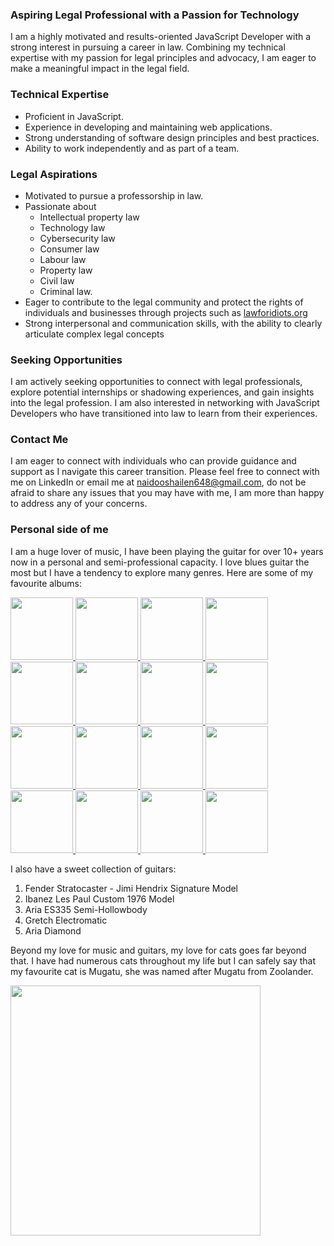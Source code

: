 ### Aspiring Legal Professional with a Passion for Technology

I am a highly motivated and results-oriented JavaScript Developer with a strong interest in pursuing a career in law. Combining my technical expertise with my passion for legal principles and advocacy, I am eager to make a meaningful impact in the legal field.

### Technical Expertise

* Proficient in JavaScript.
* Experience in developing and maintaining web applications.
* Strong understanding of software design principles and best practices.
* Ability to work independently and as part of a team.

### Legal Aspirations

* Motivated to pursue a professorship in law.
* Passionate about
  * Intellectual property law
  * Technology law
  * Cybersecurity law
  * Consumer law
  * Labour law
  * Property law
  * Civil law
  * Criminal law.
* Eager to contribute to the legal community and protect the rights of individuals and businesses through projects such as [lawforidiots.org](https://lawforidiots.org)
* Strong interpersonal and communication skills, with the ability to clearly articulate complex legal concepts

### Seeking Opportunities

I am actively seeking opportunities to connect with legal professionals, explore potential internships or shadowing experiences, and gain insights into the legal profession. I am also interested in networking with JavaScript Developers who have transitioned into law to learn from their experiences.

### Contact Me

I am eager to connect with individuals who can provide guidance and support as I navigate this career transition. Please feel free to connect with me on LinkedIn or email me at naidooshailen648@gmail.com, do not be afraid to share any issues that you may have with me, I am more than happy to address any of your concerns.

### Personal side of me

I am a huge lover of music, I have been playing the guitar for over 10+ years now in a personal and semi-professional capacity. I love blues guitar the most but I have a tendency to explore many genres. Here are some of my favourite albums:

<a href="https://open.spotify.com/track/5O59s7bCgTFsXDXlWecyQ1?si=d7cace0d79a84560" target="_blank">
 <img src="https://github.com/shailen-naidoo/shailen-naidoo/assets/26552540/5647769e-4f33-437e-942e-59b0eec1da91" height="100px" width="100px" />
</a>
<a href="https://open.spotify.com/track/4zoQ3EqopTIGmK2c2rPV5t?si=291b4cda9c384037" target="_blank">
 <img src="https://github.com/shailen-naidoo/shailen-naidoo/assets/26552540/f2c5fe17-5984-45bf-ae4c-303b90b48448" height="100px" width="100px" />
<a/>
<a href="https://open.spotify.com/track/2VjXGuPVVxyhMgER3Uz2Fe?si=76f86511e1eb4c65" target="_blank">
 <img src="https://github.com/shailen-naidoo/shailen-naidoo/assets/26552540/518515f9-8432-475b-89d2-229ec3ef5c07" height="100px" width="100px" />
</a>
<a href="https://open.spotify.com/track/0nJW01T7XtvILxQgC5J7Wh?si=1a0f06936c4c40e3" target="_blank">
 <img src="https://github.com/shailen-naidoo/shailen-naidoo/assets/26552540/dd72a195-e401-4ef6-9c69-741fd6a409be" height="100px" width="100px" />
</a>
<a href="https://open.spotify.com/track/1JdFSVTGl0gDJJVUTBvauR?si=42551bcb61674be0" target="_blank">
 <img src="https://github.com/shailen-naidoo/shailen-naidoo/assets/26552540/269bc069-0c1e-443a-8084-3ed536a28450" height="100px" width="100px" />
</a>
<a href="https://open.spotify.com/track/5gFoAVTN9YlM9uJCrFZtgl?si=75af2de6c0064f56" target="_blank">
 <img src="https://github.com/shailen-naidoo/shailen-naidoo/assets/26552540/ea5c7e82-f264-468c-993b-52d106173fdf" height="100px" width="100px" />
</a>
<a href="https://open.spotify.com/track/3fVoaJNF8ALQlL0MG5XpWa?si=16b5d594e6a84c45" target="_blank">
 <img src="https://github.com/shailen-naidoo/shailen-naidoo/assets/26552540/52e00381-86a5-4467-b332-a138beb0a317" height="100px" width="100px" />
</a>
<a href="https://open.spotify.com/track/0BgbobvykXxEvxo2HhCuvM?si=79d93d3e29f840f1" target="_blank">
 <img src="https://github.com/shailen-naidoo/shailen-naidoo/assets/26552540/1470b646-a649-43d9-a4ea-2f5e84b4c475" height="100px" width="100px" />
</a>
<a href="https://open.spotify.com/track/5PyjfIFYrV26ODWzzsbcit?si=f1764822f34b444f" target="_blank">
 <img src="https://github.com/shailen-naidoo/shailen-naidoo/assets/26552540/623922d3-cd4f-401d-b43f-9b3229bc73e0" height="100px" width="100px" />
</a>
<a href="https://open.spotify.com/track/2CuUB5MbfRShtunR8g5hjR?si=4bc28e4f177747bc" target="_blank">
 <img src="https://github.com/shailen-naidoo/shailen-naidoo/assets/26552540/7deaae20-f5d2-4ddb-b1bb-fd876adf218b" height="100px" width="100px" />
</a>
<a href="https://open.spotify.com/track/4iJyoBOLtHqaGxP12qzhQI?si=4ba04d2e01f54991" target="_blank">
 <img src="https://github.com/shailen-naidoo/shailen-naidoo/assets/26552540/9a1ed11f-b48c-4766-87a3-b49ebcbda263" height="100px" width="100px" />
</a>
<a href="https://open.spotify.com/track/0RnxpSzxzwZgFQ0NahQr9K?si=e2c1dedfbc534bd5" target="_blank">
 <img src="https://github.com/shailen-naidoo/shailen-naidoo/assets/26552540/e60da1ce-3675-4eb4-899e-e2458a344349" height="100px" width="100px" />
</a>
<a href="https://open.spotify.com/track/3XVBdLihbNbxUwZosxcGuJ?si=fa3a4700acd8443c" target="_blank">
 <img src="https://github.com/shailen-naidoo/shailen-naidoo/assets/26552540/2d0e29da-c6d4-409a-b5aa-ce6ac371dadb" height="100px" width="100px" />
</a>
<a href="https://open.spotify.com/track/5WMKS1iDfugyLhfibIlR51?si=4f32b38b7c324b31" target="_blank">
 <img src="https://github.com/shailen-naidoo/shailen-naidoo/assets/26552540/0b91c6f8-9719-44d6-a7a6-c94950103899" height="100px" width="100px" />
</a>
<a href="https://open.spotify.com/track/5O9oIsN5r0MKWuUrjWSa7W?si=870bd2264a204899" target="_blank">
 <img src="https://github.com/shailen-naidoo/shailen-naidoo/assets/26552540/facbed4a-d6b5-4362-bad9-3998a033d8e5" height="100px" width="100px" />
</a>
<a href="https://open.spotify.com/track/58Zt987fK6gWxtO0MwEzPn?si=d1cbe9399d844c1f" target="_blank">
 <img src="https://github.com/shailen-naidoo/shailen-naidoo/assets/26552540/19ddcd95-2583-48f8-b05d-2d78351c2629" height="100px" width="100px" />
</a>

I also have a sweet collection of guitars:

1. Fender Stratocaster - Jimi Hendrix Signature Model
2. Ibanez Les Paul Custom 1976 Model
3. Aria ES335 Semi-Hollowbody
4. Gretch Electromatic
5. Aria Diamond

Beyond my love for music and guitars, my love for cats goes far beyond that. I have had numerous cats throughout my life but I can safely say that my favourite cat is Mugatu, she was named after Mugatu from Zoolander.

<img src="https://github.com/shailen-naidoo/shailen-naidoo/assets/26552540/6b931d78-a869-4143-8771-658abe0e8098" width="400px" />

